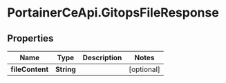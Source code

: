 # PortainerCeApi.GitopsFileResponse

## Properties
Name | Type | Description | Notes
------------ | ------------- | ------------- | -------------
**fileContent** | **String** |  | [optional] 


